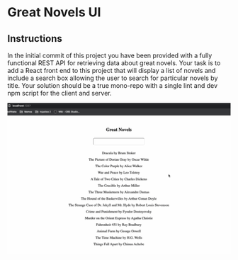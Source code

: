 # Great Novels UI

## Instructions
In the initial commit of this project you have been provided with a fully functional REST API for retrieving data about great novels.
 Your task is to add a React front end to this project that will display a list of novels
  and include a search box allowing the user to search for particular novels by title.
   Your solution should be a true mono-repo with a single lint and dev npm script for the client and server.

![image](page.gif)

